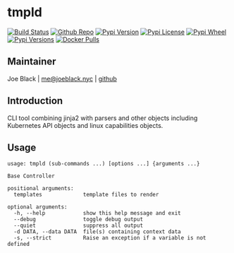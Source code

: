 # tmpld
[![Build Status](https://travis-ci.org/joeblackwaslike/debian.svg?branch=master)](https://travis-ci.org/joeblackwaslike/tmpld) [![Github Repo](https://img.shields.io/badge/contributions-welcome-brightgreen.svg?style=flat)](https://github.com/joeblackwaslike/tmpld) [![Pypi Version](https://img.shields.io/pypi/v/tmpld.svg)](https://pypi.python.org/pypi/tmpld) [![Pypi License](https://img.shields.io/pypi/l/tmpld.svg)](https://pypi.python.org/pypi/tmpld) [![Pypi Wheel](https://img.shields.io/pypi/wheel/tmpld.svg)](https://pypi.python.org/pypi/tmpld) [![Pypi Versions](https://img.shields.io/pypi/pyversions/tmpld.svg)](https://pypi.python.org/pypi/tmpld) [![Docker Pulls](https://img.shields.io/docker/pulls/joeblackwaslike/tmpld.svg)](https://hub.docker.com/r/joeblackwaslike/tmpld/) 


## Maintainer
Joe Black | <me@joeblack.nyc> | [github](https://github.com/joeblackwaslike)


## Introduction
CLI tool combining jinja2 with parsers and other objects including Kubernetes
API objects and linux capabilities objects.


## Usage
```
usage: tmpld (sub-commands ...) [options ...] {arguments ...}

Base Controller

positional arguments:
  templates             template files to render

optional arguments:
  -h, --help            show this help message and exit
  --debug               toggle debug output
  --quiet               suppress all output
  -d DATA, --data DATA  file(s) containing context data
  -s, --strict          Raise an exception if a variable is not defined
```
